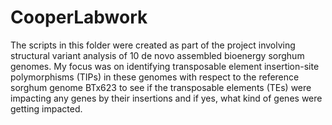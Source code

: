 # CooperLabwork

The scripts in this folder were created as part of the project involving structural variant analysis of 10 de novo assembled bioenergy sorghum genomes. My focus was on identifying transposable element insertion-site polymorphisms (TIPs) in these genomes with respect to the reference sorghum genome BTx623 to see if the transposable elements (TEs) were impacting any genes by their insertions and if yes, what kind of genes were getting impacted. 


